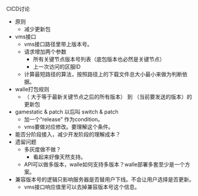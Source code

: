 CICD讨论

- 原则
  - 减少更新包
- vms接口
  - vms接口路径里带上版本号。
  - 请求增加两个参数
    - 所有关键节点版本号列表（底包版本也必然是关键节点）
    - 上一次访问的区服ID
  - 计算最短路径的算法，按照路径上的下载文件总大小最小来做为判断依据。
- walle打包规则
  - （ 大于等于最新关键节点之后的所有版本） 到 （当前要发送的版本）的更新包
- gamestatic & patch 以后叫 switch & patch
  - 加一个“release” 作为condition。
  - vms要做对应修改。要理解这个条件。
- 能否分阶段接入，减少开发阶段的理解成本？
- 遗留问题
  - 多灰度做不做？
    - 看起来好像天然支持。
  - API可以做多版本，walle如何支持多版本？walle部署多套至少是一个方案。
- 兼容版本号的逻辑只影响服务器是否替用户下线。不会让用户选择是否更新。
  - vms接口响应值里可以去掉兼容版本号这个信息。